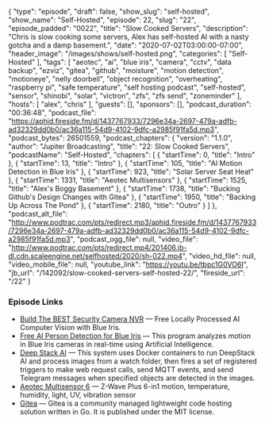 {
  "type": "episode",
  "draft": false,
  "show_slug": "self-hosted",
  "show_name": "Self-Hosted",
  "episode": 22,
  "slug": "22",
  "episode_padded": "0022",
  "title": "Slow Cooked Servers",
  "description": "Chris is slow cooking some servers, Alex has self-hosted AI with a nasty gotcha and a damp basement.",
  "date": "2020-07-02T03:00:00-07:00",
  "header_image": "/images/shows/self-hosted.png",
  "categories": [
    "Self-Hosted"
  ],
  "tags": [
    "aeotec",
    "ai",
    "blue iris",
    "camera",
    "cctv",
    "data backup",
    "ezviz",
    "gitea",
    "github",
    "moisture",
    "motion detection",
    "motioneye",
    "nelly doorbell",
    "object recognition",
    "overheating",
    "raspberry pi",
    "safe temperature",
    "self hosting podcast",
    "self-hosted",
    "sensor",
    "shinobi",
    "solar",
    "victron",
    "zfs",
    "zfs send",
    "zoneminder"
  ],
  "hosts": [
    "alex",
    "chris"
  ],
  "guests": [],
  "sponsors": [],
  "podcast_duration": "00:36:48",
  "podcast_file": "https://aphid.fireside.fm/d/1437767933/7296e34a-2697-479a-adfb-ad32329dd0b0/ac36a115-54d9-4102-9dfc-a2985f91fa5d.mp3",
  "podcast_bytes": 26501559,
  "podcast_chapters": {
    "version": "1.1.0",
    "author": "Jupiter Broadcasting",
    "title": "22: Slow Cooked Servers",
    "podcastName": "Self-Hosted",
    "chapters": [
      {
        "startTime": 0,
        "title": "Intro"
      },
      {
        "startTime": 13,
        "title": "Intro"
      },
      {
        "startTime": 105,
        "title": "AI Motion Detection in Blue Iris"
      },
      {
        "startTime": 923,
        "title": "Solar Server Seat Heat"
      },
      {
        "startTime": 1331,
        "title": "Aeotec Multisensors"
      },
      {
        "startTime": 1525,
        "title": "Alex's Boggy Basement"
      },
      {
        "startTime": 1738,
        "title": "Bucking Github's Design Changes with Gitea"
      },
      {
        "startTime": 1950,
        "title": "Backing Up Across The Pond"
      },
      {
        "startTime": 2180,
        "title": "Outro"
      }
    ]
  },
  "podcast_alt_file": "http://www.podtrac.com/pts/redirect.mp3/aphid.fireside.fm/d/1437767933/7296e34a-2697-479a-adfb-ad32329dd0b0/ac36a115-54d9-4102-9dfc-a2985f91fa5d.mp3",
  "podcast_ogg_file": null,
  "video_file": "http://www.podtrac.com/pts/redirect.mp4/201406.jb-dl.cdn.scaleengine.net/selfhosted/2020/sh-022.mp4",
  "video_hd_file": null,
  "video_mobile_file": null,
  "youtube_link": "https://youtu.be/tbpc1G0VO6I",
  "jb_url": "/142092/slow-cooked-servers-self-hosted-22/",
  "fireside_url": "/22"
}


### Episode Links

  * [Build The BEST Security Camera NVR](https://www.youtube.com/watch?v=fwoonl5JKgo "Build The BEST Security Camera NVR") — Free Locally Processed AI Computer Vision with Blue Iris. 
  * [Free AI Person Detection for Blue Iris](https://ipcamtalk.com/threads/tool-tutorial-free-ai-person-detection-for-blue-iris.37330/ "Free AI Person Detection for Blue Iris") — This program analyzes motion in Blue Iris cameras in real-time using Artificial Intelligence. 
  * [Deep Stack AI](https://github.com/danecreekphotography/node-deepstackai-trigger/wiki "Deep Stack AI") — This system uses Docker containers to run DeepStack AI and process images from a watch folder, then fires a set of registered triggers to make web request calls, send MQTT events, and send Telegram messages when specified objects are detected in the images.
  * [Aeotec Multisensor 6](https://www.amazon.com/Aeotec-Multisensor-temperature-humidity-vibration/dp/B0151Z8ZQY "Aeotec Multisensor 6") — Z-Wave Plus 6-in1 motion, temperature, humidity, light, UV, vibration sensor
  * [Gitea](https://gitea.io/en-us/ "Gitea") — Gitea is a community managed lightweight code hosting solution written in Go. It is published under the MIT license.


